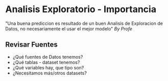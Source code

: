 # Analisis Exploratorio - Importancia

"Una buena prediccion es resultado de un buen Analisis de Exploracion de Datos, no necesariamente el usar el mejor modelo" *By Profe*

## Revisar Fuentes

* ¿Qué fuentes de Datos tenemos?
* ¿Qué tablas - dataset tenemos?
* ¿Qué variables hay, que tipo son?
* ¿Necesitamos más/otros datasets?

